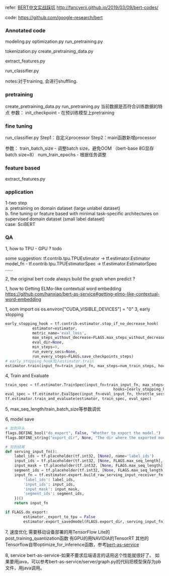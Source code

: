 refer:
[BERT中文实战踩坑](https://zhuanlan.zhihu.com/p/51762599)
http://fancyerii.github.io/2019/03/09/bert-codes/


code:
https://github.com/google-research/bert


### Annotated code
modeling.py
optimization.py
run_pretraining.py

tokenization.py
create_pretraining_data.py

extract_features.py

run_classifier.py

notes:对于training, 会进行shuffling.


### pretraining
create_pretraining_data.py
run_pretraining.py
当前数据是否符合训练数据的特点
参数：
init_checkpoint - 在预训练模型上pretraining


### fine tuning
run_classifier.py
Step1：自定义processor
Step2：main函数新增processor

参数：
train_batch_size - 调整batch size，避免OOM （bert-base 8G显存 batch size=8）
num_train_epochs - 根据任务调整


### feature based
extract_features.py


### application
1-two step  
a. pretraining on domain dataset (large unlabel dataset)  
b. fine tuning or feature based with minimal task-specific architectures on supervised domain dataset (small label dataset)  
case: SciBERT


### QA
1, how to TPU - GPU ? todo

some suggestion:
tf.contrib.tpu.TPUEstimator -> tf.estimator.Estimator
model_fn - tf.contrib.tpu.TPUEstimatorSpec -> tf.estimator.EstimatorSpec
......

2, the original bert code always build the graph when predict ?


1, how to Getting ELMo-like contextual word embedding
https://github.com/hanxiao/bert-as-service#getting-elmo-like-contextual-word-embedding


1, oom
import os
os.environ["CUDA_VISIBLE_DEVICES"] = "0"
3, early stopping
```python
early_stopping_hook = tf.contrib.estimator.stop_if_no_decrease_hook(
            estimator=estimator,
            metric_name='eval_loss',
            max_steps_without_decrease=FLAGS.max_steps_without_decrease,
            eval_dir=None,
            min_steps=0,
            run_every_secs=None,
            run_every_steps=FLAGS.save_checkpoints_steps)
# early_stopping_hook加入estimator.train
estimator.train(input_fn=train_input_fn, max_steps=num_train_steps, hooks=[early_stopping_hook])
```
4, Train and Evaluate
```python
train_spec = tf.estimator.TrainSpec(input_fn=train_input_fn, max_steps=num_train_steps,
                                                hooks=[early_stopping_hook])
eval_spec = tf.estimator.EvalSpec(input_fn=eval_input_fn, throttle_secs=60)
tf.estimator.train_and_evaluate(estimator, train_spec, eval_spec)
```
5, max_seq_length/train_batch_size等参数调优

6, model save
```python
# 加到开头
flags.DEFINE_bool("do_export", False, "Whether to export the model.")
flags.DEFINE_string("export_dir", None, "The dir where the exported model will be written.")

# 加到结尾
def serving_input_fn():
    label_ids = tf.placeholder(tf.int32, [None], name='label_ids')
    input_ids = tf.placeholder(tf.int32, [None, FLAGS.max_seq_length], name='input_ids')
    input_mask = tf.placeholder(tf.int32, [None, FLAGS.max_seq_length], name='input_mask')
    segment_ids = tf.placeholder(tf.int32, [None, FLAGS.max_seq_length], name='segment_ids')
    input_fn = tf.estimator.export.build_raw_serving_input_receiver_fn({
        'label_ids': label_ids,
        'input_ids': input_ids,
        'input_mask': input_mask,
        'segment_ids': segment_ids,
    })()
    return input_fn

if FLAGS.do_export:
        estimator._export_to_tpu = False
        estimator.export_savedmodel(FLAGS.export_dir, serving_input_fn)
```

7, 速度优化
需要移动设备部署的用TensorFlow Lite的post_training_quantization函数
有GPU的用NAVIDIA的TensorRT
其他的Tensorflow自带optimize_for_inference函数，参考[bert-as-service](https://github.com/hanxiao/bert-as-service)

8, service
bert-as-service-如果不要求后端语言的话用这个性能就很好了。
如果要用java，可以参考bert-as-service/server/graph.py的代码把模型保存为pb文件，用java调用。


